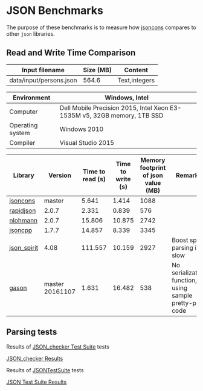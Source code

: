 # JSON Benchmarks

The purpose of these benchmarks is to measure how [jsoncons](https://github.com/danielaparker/jsoncons) compares to other `json` libraries.

## Read and Write Time Comparison

Input filename|Size (MB)|Content
---|---|---
data/input/persons.json|564.6|Text,integers

Environment|Windows, Intel
---|---
Computer|Dell Mobile Precision 2015, Intel Xeon E3-1535M v5, 32GB memory, 1TB SSD
Operating system|Windows 2010
Compiler|Visual Studio 2015

Library|Version|Time to read (s)|Time to write (s)|Memory footprint of json value (MB)|Remarks
---|---|---|---|---|---
[jsoncons](https://github.com/danielaparker/jsoncons)|master|5.641|1.414|1088|
[rapidjson](https://github.com/miloyip/rapidjson)|2.0.7|2.331|0.839|576|
[nlohmann](https://github.com/nlohmann/json)|2.0.7|15.806|10.875|2742|
[jsoncpp](https://github.com/open-source-parsers/jsoncpp)|1.7.7|14.857|8.339|3345|
[json_spirit](http://www.codeproject.com/Articles/20027/JSON-Spirit-A-C-JSON-Parser-Generator-Implemented)|4.08|111.557|10.159|2927|Boost spirit parsing is slow
[gason](https://github.com/vivkin/gason)|master 20161107|1.631|16.482|538|No serialization function, using sample pretty-print code

## Parsing tests

Results of [JSON_checker Test Suite](http://www.json.org/JSON_checker/) tests

[JSON_checker Results](report/JSON_checker.html)

Results of [JSONTestSuite](https://github.com/nst/JSONTestSuite) tests

[JSON Test Suite Results](report/JSONTestSuite.html)

